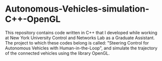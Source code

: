 # Autonomous-Vehicles-simulation-C++-OpenGL
This repository contains code written in C++ that I developed while working at New York University Control and Networks Lab as a Graduate Assistant. The project to which these codes belong is called: "Steering Control for Autonomous Vehicles with Human-in-the-Loop", and simulate the trajectory of the connected vehicles using the library OpenGL.
